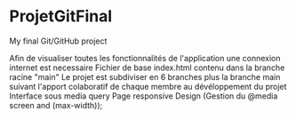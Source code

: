 # ProjetGitFinal
My final Git/GitHub project

Afin de visualiser toutes les fonctionnalités de l'application une connexion internet est necessaire 
Fichier de base index.html contenu dans la branche racine "main"
Le projet est subdiviser en 6 branches plus la branche main suivant l'apport colaboratif de chaque membre au dévéloppement du projet
Interface sous media query 
Page responsive Design (Gestion du @media screen and (max-width));

